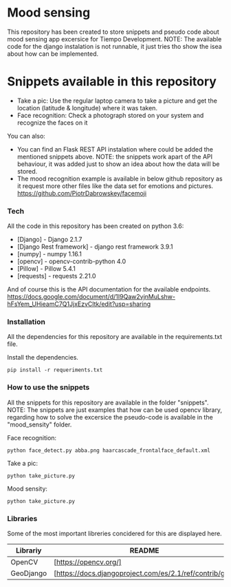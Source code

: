 # Mood sensing

This repository has been created to store snippets and pseudo code about mood sensing app excersice for Tiempo Development.
NOTE: The available code for the django instalation is not runnable, it just tries tho show the isea about how can be implemented.

# Snippets available in this repository

  - Take a pic: Use the regular laptop camera to take a picture and get the location (latitude & longitude) where it was taken.
  - Face recognition: Check a photograph stored on your system and recognize the faces on it


You can also:
  - You can find an Flask REST API instalation where could be added the mentioned snippets above.
  NOTE: the snippets work apart of the API behaviour, it was added just to show an idea about how the data will be stored.
  - The mood recognition example is available in below github repository as it request more other files like the data set for emotions and pictures.
  https://github.com/PiotrDabrowskey/facemoji


### Tech

All the code in this repository has been created on python 3.6:

* [Django] - Django 2.1.7
* [Django Rest framework] - django rest framework 3.9.1
* [numpy] - numpy 1.16.1
* [opencv] - opencv-contrib-python 4.0
* [Pillow] - Pillow 5.4.1
* [requests] - requests 2.21.0


And of course this is the API documentation for the available endpoints.
https://docs.google.com/document/d/1I9Qaw2vjnMuLshw-hFsYem_UHieamC7Q1JjxEzvCltk/edit?usp=sharing

### Installation

All the dependencies for this repository are available in the requirements.txt file.

Install the dependencies.

```
pip install -r requeriments.txt
```
### How to use the snippets

All the snippets for this repository are available in the folder "snippets".
NOTE: The snippets are just examples that how can be used opencv library, regarding how to solve the excersice the pseudo-code is available in the "mood_sensity" folder.  

Face recognition:
```
python face_detect.py abba.png haarcascade_frontalface_default.xml
```
Take a pic:
```
python take_picture.py
```
Mood sensity:
```
python take_picture.py
```

### Libraries

Some of the most important libreries concidered for this are displayed here.

| Librariy | README |
| ------ | ------ |
| OpenCV | [https://opencv.org/] |
| GeoDjango | [https://docs.djangoproject.com/es/2.1/ref/contrib/gis/] |
